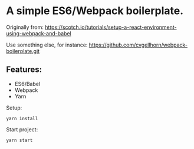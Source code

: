 # A simple ES6/Webpack boilerplate.

Originally from: https://scotch.io/tutorials/setup-a-react-environment-using-webpack-and-babel

Use something else, for instance: https://github.com/cvgellhorn/webpack-boilerplate.git

## Features:

* ES6/Babel
* Webpack
* Yarn

Setup:

	yarn install

Start project:

	yarn start
